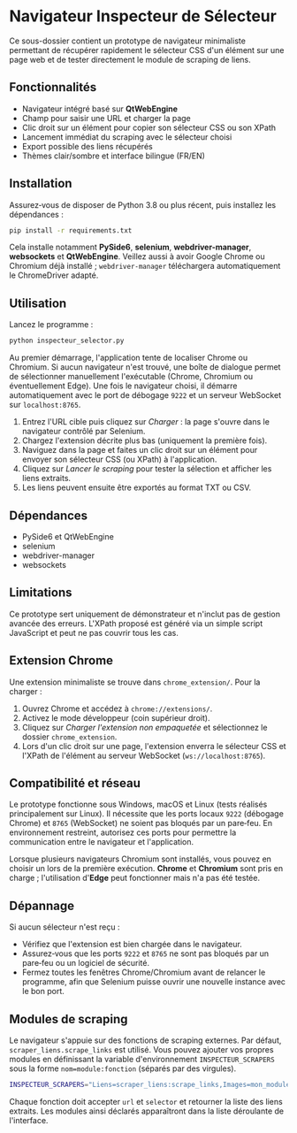 # Navigateur Inspecteur de Sélecteur

Ce sous-dossier contient un prototype de navigateur minimaliste permettant de récupérer rapidement le sélecteur CSS d'un élément sur une page web et de tester directement le module de scraping de liens.

## Fonctionnalités

- Navigateur intégré basé sur **QtWebEngine**
- Champ pour saisir une URL et charger la page
- Clic droit sur un élément pour copier son sélecteur CSS ou son XPath
- Lancement immédiat du scraping avec le sélecteur choisi
- Export possible des liens récupérés
- Thèmes clair/sombre et interface bilingue (FR/EN)

## Installation

Assurez‑vous de disposer de Python 3.8 ou plus récent, puis installez les
dépendances :

```bash
pip install -r requirements.txt
```

Cela installe notamment **PySide6**, **selenium**, **webdriver-manager**,
**websockets** et **QtWebEngine**. Veillez aussi à avoir Google Chrome ou
Chromium déjà installé ; `webdriver-manager` téléchargera automatiquement le
ChromeDriver adapté.

## Utilisation

Lancez le programme :

```bash
python inspecteur_selector.py
```

Au premier démarrage, l'application tente de localiser Chrome ou Chromium.
Si aucun navigateur n'est trouvé, une boîte de dialogue permet de sélectionner
manuellement l'exécutable (Chrome, Chromium ou éventuellement Edge). Une fois le
navigateur choisi, il démarre automatiquement avec le port de débogage `9222` et
un serveur WebSocket sur `localhost:8765`.

1. Entrez l'URL cible puis cliquez sur *Charger* : la page s'ouvre dans le
   navigateur contrôlé par Selenium.
2. Chargez l'extension décrite plus bas (uniquement la première fois).
3. Naviguez dans la page et faites un clic droit sur un élément pour envoyer son
   sélecteur CSS (ou XPath) à l'application.
4. Cliquez sur *Lancer le scraping* pour tester la sélection et afficher les
   liens extraits.
5. Les liens peuvent ensuite être exportés au format TXT ou CSV.

## Dépendances

- PySide6 et QtWebEngine
- selenium
- webdriver-manager
- websockets

## Limitations

Ce prototype sert uniquement de démonstrateur et n'inclut pas de gestion avancée des erreurs. L'XPath proposé est généré via un simple script JavaScript et peut ne pas couvrir tous les cas.

## Extension Chrome

Une extension minimaliste se trouve dans `chrome_extension/`. Pour la charger :

1. Ouvrez Chrome et accédez à `chrome://extensions/`.
2. Activez le mode développeur (coin supérieur droit).
3. Cliquez sur *Charger l'extension non empaquetée* et sélectionnez le dossier `chrome_extension`.
4. Lors d'un clic droit sur une page, l'extension enverra le sélecteur CSS et l'XPath de l'élément au serveur WebSocket (`ws://localhost:8765`).

## Compatibilité et réseau

Le prototype fonctionne sous Windows, macOS et Linux (tests réalisés
principalement sur Linux). Il nécessite que les ports locaux
`9222` (débogage Chrome) et `8765` (WebSocket) ne soient pas bloqués par un
pare‑feu. En environnement restreint, autorisez ces ports pour permettre la
communication entre le navigateur et l'application.

Lorsque plusieurs navigateurs Chromium sont installés, vous pouvez en choisir un
lors de la première exécution. **Chrome** et **Chromium** sont pris en charge ;
l'utilisation d'**Edge** peut fonctionner mais n'a pas été testée.

## Dépannage

Si aucun sélecteur n'est reçu :

* Vérifiez que l'extension est bien chargée dans le navigateur.
* Assurez‑vous que les ports `9222` et `8765` ne sont pas bloqués par un
  pare‑feu ou un logiciel de sécurité.
* Fermez toutes les fenêtres Chrome/Chromium avant de relancer le programme,
  afin que Selenium puisse ouvrir une nouvelle instance avec le bon port.

## Modules de scraping

Le navigateur s'appuie sur des fonctions de scraping externes. Par défaut,
`scraper_liens.scrape_links` est utilisé. Vous pouvez ajouter vos propres
modules en définissant la variable d'environnement `INSPECTEUR_SCRAPERS` sous la
forme `nom=module:fonction` (séparés par des virgules).

```bash
INSPECTEUR_SCRAPERS="Liens=scraper_liens:scrape_links,Images=mon_module:grab"
```

Chaque fonction doit accepter `url` et `selector` et retourner la liste des
liens extraits. Les modules ainsi déclarés apparaîtront dans la liste déroulante
de l'interface.
